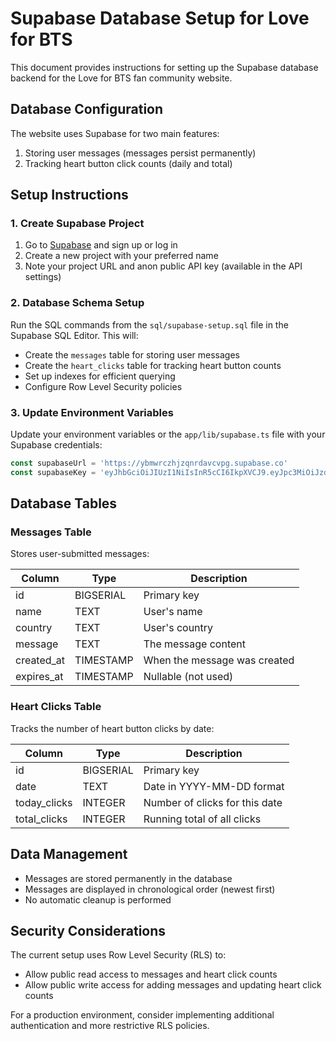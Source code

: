 # Supabase Database Setup for Love for BTS

This document provides instructions for setting up the Supabase database backend for the Love for BTS fan community website.

## Database Configuration

The website uses Supabase for two main features:
1. Storing user messages (messages persist permanently)
2. Tracking heart button click counts (daily and total)

## Setup Instructions

### 1. Create Supabase Project

1. Go to [Supabase](https://supabase.com/) and sign up or log in
2. Create a new project with your preferred name
3. Note your project URL and anon public API key (available in the API settings)

### 2. Database Schema Setup

Run the SQL commands from the `sql/supabase-setup.sql` file in the Supabase SQL Editor. This will:

- Create the `messages` table for storing user messages
- Create the `heart_clicks` table for tracking heart button counts
- Set up indexes for efficient querying
- Configure Row Level Security policies

### 3. Update Environment Variables

Update your environment variables or the `app/lib/supabase.ts` file with your Supabase credentials:

```typescript
const supabaseUrl = 'https://ybmwrczhjzqnrdavcvpg.supabase.co'
const supabaseKey = 'eyJhbGciOiJIUzI1NiIsInR5cCI6IkpXVCJ9.eyJpc3MiOiJzdXBhYmFzZSIsInJlZiI6InlibXdyY3poanpxbnJkYXZjdnBnIiwicm9sZSI6ImFub24iLCJpYXQiOjE3NDQ2NTAzMzgsImV4cCI6MjA2MDIyNjMzOH0.d7QHRT6BPUSXmo32vhmIG__Zd3L3beuxu9jj2RRcd5k'
```

## Database Tables

### Messages Table

Stores user-submitted messages:

| Column      | Type      | Description                        |
|-------------|-----------|------------------------------------|
| id          | BIGSERIAL | Primary key                        |
| name        | TEXT      | User's name                        |
| country     | TEXT      | User's country                     |
| message     | TEXT      | The message content                |
| created_at  | TIMESTAMP | When the message was created       |
| expires_at  | TIMESTAMP | Nullable (not used)                |

### Heart Clicks Table

Tracks the number of heart button clicks by date:

| Column        | Type      | Description                      |
|---------------|-----------|----------------------------------|
| id            | BIGSERIAL | Primary key                      |
| date          | TEXT      | Date in YYYY-MM-DD format        |
| today_clicks  | INTEGER   | Number of clicks for this date   |
| total_clicks  | INTEGER   | Running total of all clicks      |

## Data Management

- Messages are stored permanently in the database
- Messages are displayed in chronological order (newest first)
- No automatic cleanup is performed

## Security Considerations

The current setup uses Row Level Security (RLS) to:
- Allow public read access to messages and heart click counts
- Allow public write access for adding messages and updating heart click counts

For a production environment, consider implementing additional authentication and more restrictive RLS policies. 